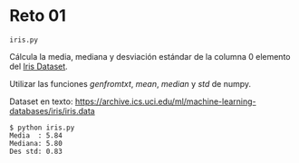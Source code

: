 # Reto 01

`iris.py`

Cálcula la media, mediana y desviación estándar de la columna 0 elemento del [Iris Dataset](https://archive.ics.uci.edu/ml/datasets/iris).

Utilizar las funciones *genfromtxt*, *mean*, *median* y *std* de numpy.

Dataset en texto: https://archive.ics.uci.edu/ml/machine-learning-databases/iris/iris.data

```
$ python iris.py 
Media  : 5.84
Mediana: 5.80
Des std: 0.83
```